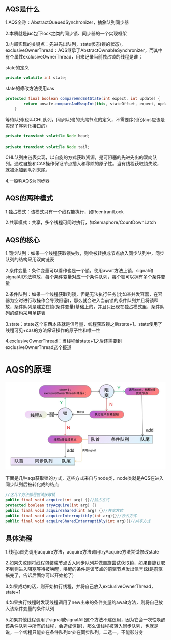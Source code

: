 ## AQS是什么

1.AQS全称：AbstractQueuedSynchronizer，抽象队列同步器

2.本质就是juc包下lock之类的同步锁、同步器的一个实现框架

3.内部实现的关键点：先进先出队列，state状态(锁的状态)，exclusiveOwnerThread：AQS继承了AbstractOwnableSynchronizer，而其中有个属性exclusiveOwnerThread，用来记录当前独占锁的线程是谁；

state的定义
```java
private volatile int state;
```

state的修改方法使用cas
```java
protected final boolean compareAndSetState(int expect, int update) {
        return unsafe.compareAndSwapInt(this, stateOffset, expect, update);
    }
```

等待队列(也叫CHL队列，同步队列)的头尾节点的定义，不需要序列化(aqs应该是实现了序列化接口的)

```java
private transient volatile Node head;

private transient volatile Node tail;
```

CHL队列由链表实现，以自旋的方式获取资源，是可阻塞的先进先出的双向队列。通过自旋和CAS操作保证节点插入和移除的原子性。当有线程获取锁失败，就被添加到队列末尾。

4.一般称AQS为同步器

## AQS的两种模式

1.独占模式：该模式只有一个线程能执行，如ReentrantLock

2.共享模式：共享，多个线程可同时执行，如Semaphore/CountDownLatch

## AQS的核心

1.同步队列：如果一个线程获取锁失败，则会被转换成节点放入同步队列中，同步队列的结构采用双向链表

2.条件变量：条件变量可以看作也是一个锁，使用await方法上锁，signal和signalAll方法释放，每个条件变量对应一个条件队列，每个锁可以拥有多个条件变量

2.条件队列：如果一个线程获取到锁，但是无法执行任务(比如某并发容器，在容器为空时进行取操作会导致阻塞)，那么就会进入当前锁的条件队列并且将锁释放，条件队列是建立在锁(条件变量)基础上的，并且只出现在独占模式里，条件队列的结构采用单链表

3.state：state这个东西本质就是信号量，线程获取锁之后state+1。state使用了线程可见+cas的方法保证操作的原子性和唯一性

4.exclusiveOwnerThread：当线程给state+1之后还需要到exclusiveOwnerThread这个报道

# AQS的原理

![aqs](https://github.com/einQimiaozi/awesome_java_notebook/blob/main/%E5%A4%9A%E7%BA%BF%E7%A8%8B%E5%92%8C%E9%AB%98%E5%B9%B6%E5%8F%91/source/aqs.jpg)

下面是几种aqs获取锁的方式，这些方式来自与node类，node类就是AQS在进入同步队列后被转化成的结点

```java
//这几个方法都是尝试获取锁
public final void acquire(int arg) {}//独占方式
protected boolean tryAcquire(int arg) {}
public final void acquireShared(int arg) {}//共享方式
public final void acquireInterruptibly(int arg){}//独占方式
public final void acquireSharedInterruptibly(int arg){}//共享方式
```

## 具体流程

1.线程a首先调用acquire方法，acquire方法调用tryAcquire方法尝试修改state

2.如果失败则将线程包装成节点丢入同步队列并做自旋尝试获取锁，如果自旋获取不到则进入阻塞等待被唤醒，唤醒的条件是该节点的前驱节点发出信号(就是前驱搞完了，告诉后面你可以开始抢了)

3.如果成功的话，则开始执行线程，并将自己放入exclusiveOwnerThread，state+1

4.如果执行线程时发现线程调用了new出来的条件变量的await方法，则将自己放入该条件变量的条件队列

5.如果其他线程调用了signal或signalAll(这个方法不建议用，因为它会一次性唤醒该条件队列中所有的线程，会造成惊群)，那么该线程被转入同步队列，也就是说，一个线程只能处在条件队列or处在同步队列，二选一，不能影分身
